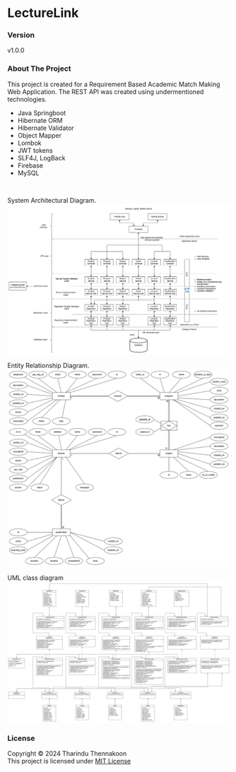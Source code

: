 # LectureLink

### Version

v1.0.0

### About The Project

This project is created for a Requirement Based Academic Match Making Web Application. The REST API was created using undermentioned technologies.

- Java Springboot
- Hibernate ORM
- Hibernate Validator
- Object Mapper
- Lombok
- JWT tokens
- SLF4J, LogBack
- Firebase
- MySQL

<br>

System Architectural Diagram.
<img width="800" src="https://github.com/tharindu152/lecture-link-backend/blob/master/src/main/resources/pic/Lecture_Link_Architecture.drawio.png">

Entity Relationship Diagram.
<img width="800" src="https://github.com/tharindu152/lecture-link-backend/blob/master/src/main/resources/pic/Lecture_Link_ERD.drawio.png">

UML class diagram
<img width="800" src="https://github.com/tharindu152/lecture-link-backend/blob/master/src/main/resources/pic/UMLdiagram_LectureLink.drawio.png">

### License

Copyright ©️ 2024 Tharindu Thennakoon <br>
This project is licensed under [MIT License](License.txt)
